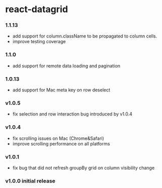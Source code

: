 react-datagrid
=================

### 1.1.13
 * add support for column.className to be propagated to column cells.
 * improve testing coverage

### 1.1.0
 * add support for remote data loading and pagination

### 1.0.13
 * add support for Mac meta key on row deselect

### v1.0.5
 * fix selection and row interaction bug introduced by v1.0.4

### v1.0.4
 * fix scrolling issues on Mac (Chrome&Safari)
 * improve scrolling performance on all platforms

### v1.0.1
 * fix bug that did not refresh groupBy grid on column visibility change

### v1.0.0 initial release